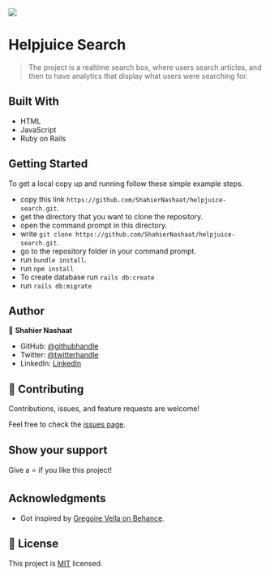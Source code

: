 ![](https://img.shields.io/badge/Microverse-blueviolet)

# Helpjuice Search

> The project is a realtime search box, where users search articles, and then to have analytics that display what users were searching for.

## Built With

- HTML
- JavaScript
- Ruby on Rails

## Getting Started

To get a local copy up and running follow these simple example steps.

- copy this link `https://github.com/ShahierNashaat/helpjuice-search.git`.
- get the directory that you want to clone the repository.
- open the command prompt in this directory.
- write `git clone https://github.com/ShahierNashaat/helpjuice-search.git`.
- go to the repository folder in your command prompt.
- run `bundle install`.
- run `npm install`
- To create database run `rails db:create`
- run `rails db:migrate`

## Author

👤 **Shahier Nashaat**

- GitHub: [@githubhandle](https://github.com/ShahierNashaat)
- Twitter: [@twitterhandle](https://twitter.com/ShahierN)
- LinkedIn: [LinkedIn](https://www.linkedin.com/in/shahier-nashaat-73519313a/)


## 🤝 Contributing

Contributions, issues, and feature requests are welcome!

Feel free to check the [issues page](../../issues/).

## Show your support

Give a ⭐️ if you like this project!

## Acknowledgments

- Got inspired by [Gregoire Vella on Behance](https://www.behance.net/gregoirevella).

## 📝 License

This project is [MIT](./MIT.md) licensed.